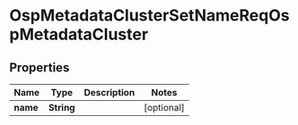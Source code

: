 # OspMetadataClusterSetNameReqOspMetadataCluster

## Properties
Name | Type | Description | Notes
------------ | ------------- | ------------- | -------------
**name** | **String** |  |  [optional]
